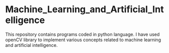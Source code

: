 # Machine_Learning_and_Artificial_Intelligence
This repository contains programs coded in python language. I have used openCV library to implement various concepts related to machine learning and artificial intelligence.
